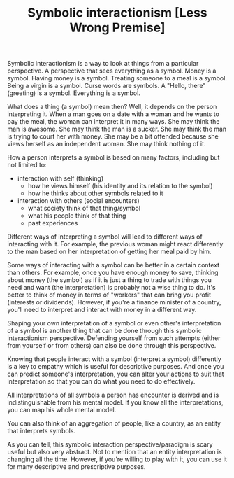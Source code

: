 ﻿---
layout: post
title: "Symbolic interactionism [Less Wrong Premise]"
---

Symbolic interactionism is a way to look at things from a particular perspective. A perspective that sees everything as a symbol. Money is a symbol. Having money is a symbol. Treating someone to a meal is a symbol. Being a virgin is a symbol. Curse words are symbols. A "Hello, there" (greeting) is a symbol. Everything is a symbol.

What does a thing (a symbol) mean then? Well, it depends on the person interpreting it. When a man goes on a date with a woman and he wants to pay the meal, the woman can interpret it in many ways. She may think the man is awesome. She may think the man is a sucker. She may think the man is trying to court her with money. She may be a bit offended because she views herself as an independent woman. She may think nothing of it.

How a person interprets a symbol is based on many factors, including but not limited to:

- interaction with self (thinking)
  - how he views himself (his identity and its relation to the symbol)
  - how he thinks about other symbols related to it
- interaction with others (social encounters)
  - what society think of that thing/symbol
  - what his people think of that thing
  - past experiences

Different ways of interpreting a symbol will lead to different ways of interacting with it. For example, the previous woman might react differently to the man based on her interpretation of getting her meal paid by him.

Some ways of interacting with a symbol can be better in a certain context than others. For example, once you have enough money to save, thinking about money (the symbol) as if it is just a thing to trade with things you need and want (the interpretation) is probably not a wise thing to do. It's better to think of money in terms of "workers" that can bring you profit (interests or dividends). However, if you're a finance minister of a country, you'll need to interpret and interact with money in a different way.

Shaping your own interpretation of a symbol or even other's interpretation of a symbol is another thing that can be done through this symbolic interactionism perspective. Defending yourself from such attempts (either from yourself or from others) can also be done through this perspective.

Knowing that people interact with a symbol (interpret a symbol) differently is a key to empathy which is useful for descriptive purposes. And once you can predict someone's interpretation, you can alter your actions to suit that interpretation so that you can do what you need to do effectively.

All interpretations of all symbols a person has encounter is derived and is indistinguishable from his mental model. If you know all the interpretations, you can map his whole mental model.

You can also think of an aggregation of people, like a country, as an entity that interprets symbols.

As you can tell, this symbolic interaction perspective/paradigm is scary useful but also very abstract. Not to mention that an entity interpretation is changing all the time. However, if you're willing to play with it, you can use it for many descriptive and prescriptive purposes.